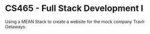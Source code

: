 # CS465 - Full Stack Development I

Using a MEAN Stack to create a website for the mock company Travlr Getaways.
 
